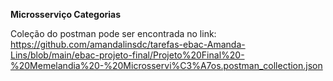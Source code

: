 **Microsserviço Categorias**

Coleção do postman pode ser encontrada no link: https://github.com/amandalinsdc/tarefas-ebac-Amanda-Lins/blob/main/ebac-projeto-final/Projeto%20Final%20-%20Memelandia%20-%20Microsservi%C3%A7os.postman_collection.json
